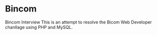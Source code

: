# Bincom 
Bincom Interview
This is an attempt to resolve the Bicom Web Developer chanllage using PHP and MySQL.
